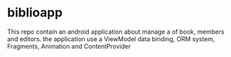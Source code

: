 # biblioapp
This repo contain an android application about manage a of book, members and editors. the application use a ViewModel data binding, ORM system, Fragments, Animation and ContentProvider
